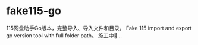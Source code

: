 # fake115-go
115网盘助手Go版本，完整导入、导入文件和目录。
Fake 115 import and export  go version tool with full folder path。
施工中🚧...
